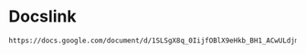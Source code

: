 # Docslink

    https://docs.google.com/document/d/1SLSgX8q_0IijfOBlX9eHkb_BH1_ACwULdjmc_7WRqz8/edit
